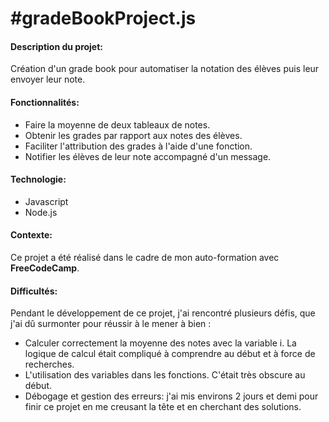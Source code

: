 # #gradeBookProject.js

#### **Description du projet:**

Création d'un grade book pour automatiser la notation
des élèves puis leur envoyer leur note.



#### **Fonctionnalités:**

* Faire la moyenne de deux tableaux de notes.
* Obtenir les grades par rapport aux notes des élèves.
* Faciliter l'attribution des grades à l'aide d'une fonction.
* Notifier les élèves de leur note accompagné d'un message.

#### **Technologie:**

* Javascript
* Node.js


#### **Contexte:**
Ce projet a été réalisé dans le cadre de mon auto-formation
avec **FreeCodeCamp**.

#### **Difficultés:**

Pendant le développement de ce projet, j'ai rencontré plusieurs défis,
que j'ai dû surmonter pour réussir à le mener à bien :

* Calculer correctement la moyenne des notes avec la variable i.
  La logique de calcul était compliqué à comprendre au début
  et à force de recherches.
* L'utilisation des variables dans les fonctions. C'était très obscure
  au début.
* Débogage et gestion des erreurs: j'ai mis environs 2 jours et demi
  pour finir ce projet en me creusant la tête et en cherchant des solutions. 